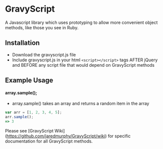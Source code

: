 # GravyScript
A Javascript library which uses prototyping to allow more convenient object methods, like those you see in Ruby. 

## Installation
* Download the gravyscript.js file
* Include gravyscript.js in your html `<script></script>` tags AFTER jQuery and BEFORE any script file that would depend on GravyScript methods

## Example Usage
#### array.sample();
* array.sample() takes an array and returns a random item in the array
```javascript 
var arr = [1, 2, 3, 4, 5];
arr.sample();
=> 3
```
Please see [GravyScript Wiki] (https://github.com/jaredmurphy/GravyScript/wiki) for specific documentation for all GravyScript methods. 
